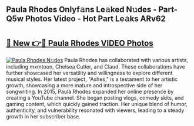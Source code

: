 ## Paula Rhodes Onlyf𝚊ns Le𝚊ked N𝚞des - Part-Q5w Photos Video - Hot Part Le𝚊ks ARv62

# <h2><a href="http://ab49850.deff.icu/?id=Paula+Rhodes">🔗 New 👉🔴 Paula Rhodes VIDEO Photos</a></h2>

[![Paula Rhodes N𝚞des](https://i.imgur.com/rIISA9y.gif)](http://ab49850.deff.icu/?id=Paula+Rhodes)
Paula Rhodes has collaborated with various artists, including mxmtoon, Chelsea Cutler, and Claud. These collaborations have further showcased her versatility and willingness to explore different musical styles. Her latest project, "Ashes," is a testament to her artistic growth, showcasing a more mature and introspective side of her songwriting. In 2015, Paula Rhodes expanded her online presence by creating a YouTube channel. She began posting vlogs, comedy skits, and gaming content, which quickly gained traction. Her unique blend of humor, authenticity, and vulnerability resonated with viewers, leading to a steady growth in her subscriber base.
